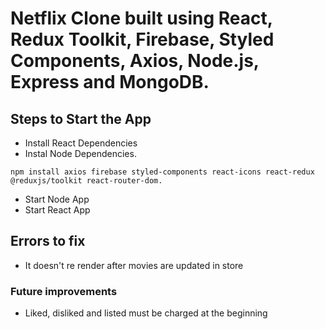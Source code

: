 # Netflix Clone built using React, Redux Toolkit, Firebase, Styled Components, Axios, Node.js, Express and MongoDB.

## Steps to Start the App

- Install React Dependencies
- Instal Node Dependencies.

```
npm install axios firebase styled-components react-icons react-redux @reduxjs/toolkit react-router-dom.
```

- Start Node App
- Start React App

## Errors to fix

- It doesn't re render after movies are updated in store

### Future improvements

- Liked, disliked and listed must be charged at the beginning
